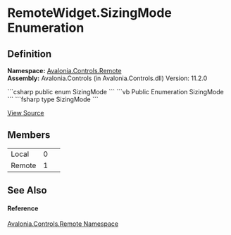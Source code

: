 # RemoteWidget.SizingMode Enumeration




## Definition
**Namespace:** <a href="N_Avalonia_Controls_Remote">Avalonia.Controls.Remote</a>  
**Assembly:** Avalonia.Controls (in Avalonia.Controls.dll) Version: 11.2.0

<Tabs groupId="api-code-preview">
<TabItem value="csharp" label="C#">
```csharp
public enum SizingMode
```
</TabItem>
<TabItem value="vb" label="VB">
```vb
Public Enumeration SizingMode
```
</TabItem>
<TabItem value="fsharp" label="F#">
```fsharp
type SizingMode
```
</TabItem>
</Tabs>



<a href="https://github.com/AvaloniaUI/Avalonia/tree/master/src/Avalonia.Controls/Remote/RemoteWidget.cs" title="View the source code">View Source</a>



## Members
<table>
<tr>
<td>Local</td>
<td>0</td>
<td> </td>
</tr>
<tr>
<td>Remote</td>
<td>1</td>
<td> </td>
</tr>
</table>

## See Also


#### Reference
<a href="N_Avalonia_Controls_Remote">Avalonia.Controls.Remote Namespace</a>  

